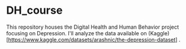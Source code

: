 # DH_course
This repository houses the Digital Health and Human Behavior project focusing on Depression. I'll analyze the data available on (Kaggle)[https://www.kaggle.com/datasets/arashnic/the-depression-dataset] .
